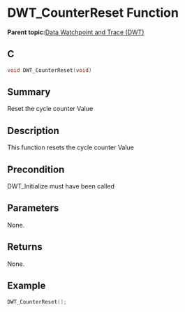# DWT\_CounterReset Function

**Parent topic:**[Data Watchpoint and Trace \(DWT\)](GUID-E1AD558F-6AA8-4D5F-90A6-8820A72C3777.md)

## C

```c
void DWT_CounterReset(void)
```

## Summary

Reset the cycle counter Value

## Description

This function resets the cycle counter Value

## Precondition

DWT\_Initialize must have been called

## Parameters

None.

## Returns

None.

## Example

```c
DWT_CounterReset();
```

